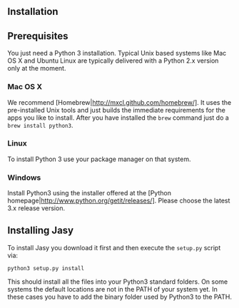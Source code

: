 Installation
------------

Prerequisites
-------------

You just need a Python 3 installation. Typical Unix based systems like Mac OS X and Ubuntu Linux are typically delivered with a Python 2.x version only at the moment. 

### Mac OS X

We recommend [Homebrew|http://mxcl.github.com/homebrew/]. It uses the pre-installed Unix tools and just builds the immediate requirements for the apps you like to install. After you have installed the `brew` command just do a `brew install python3`.

### Linux

To install Python 3 use your package manager on that system. 

### Windows

Install Python3 using the installer offered at the [Python homepage|http://www.python.org/getit/releases/]. Please choose the latest 3.x release version.


Installing Jasy
---------------

To install Jasy you download it first and then execute the `setup.py` script via:

`python3 setup.py install`

This should install all the files into your Python3 standard folders. On some systems the default locations are not in the PATH of your system yet. In these cases you have to add the binary folder used by Python3 to the PATH.


